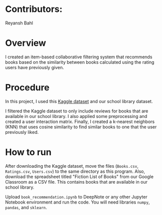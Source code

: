 # Contributors:
Reyansh Bahl

# Overview
I created an item-based collaborative filtering system that recommends books based on the similarity between books calculated using the rating users have previously given. 

# Procedure
In this project, I used this [Kaggle dataset](https://www.kaggle.com/datasets/arashnic/book-recommendation-dataset) and our school library dataset.

I filtered the Kaggle dataset to only include reviews for books that are available in our school library. I also applied some preprocessing and created a user interaction matrix. Finally, I created a k-nearest neighbors (KNN) that uses cosine similarity to find similar books to one that the user previously liked.

# How to run

After downloading the Kaggle dataset, move the files (`Books.csv`, `Ratings.csv`, `Users.csv`) to the same directory as this program. Also, download the spreadsheet titled "Fiction List of Books" from our Google Classroom as a CSV file. This contains books that are available in our school library. 

Upload `book_recommendation.ipynb` to DeepNote or any other Jupyter Notebook environment and run the code. You will need libraries `numpy`, `pandas`, and `sklearn`.
